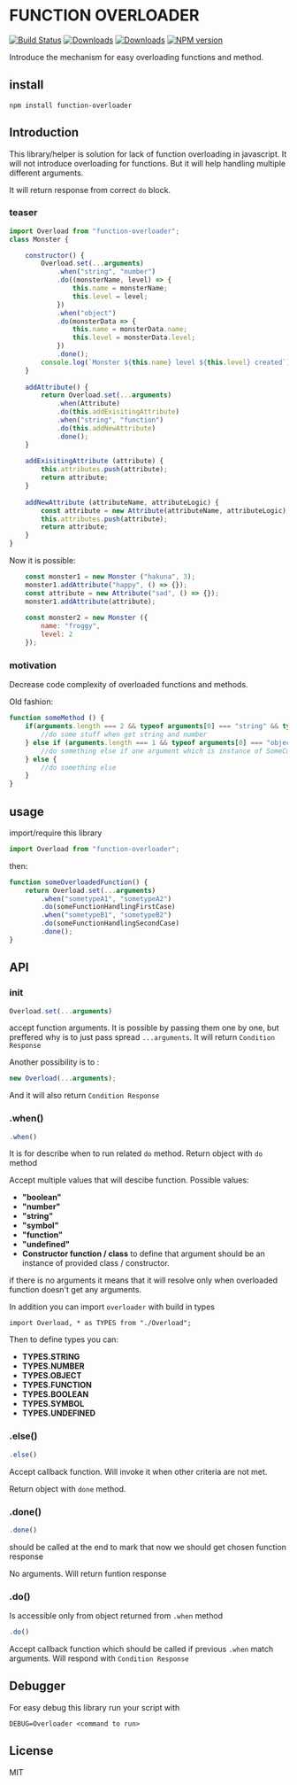 # FUNCTION OVERLOADER
[![Build Status](https://travis-ci.org/uhlryk/function-overloader.svg)](https://travis-ci.org/uhlryk/function-overloader)
[![Downloads](https://img.shields.io/npm/dt/function-overloader.svg)](https://www.npmjs.com/package/function-overloader)
[![Downloads](https://img.shields.io/npm/dm/function-overloader.svg)](https://www.npmjs.com/package/function-overloader)
[![NPM version](https://img.shields.io/npm/v/function-overloader.svg)](https://www.npmjs.com/package/function-overloader)

Introduce the mechanism for easy overloading functions and method.

## install

```
npm install function-overloader
```

## Introduction

This library/helper is solution for lack of function overloading in javascript. It will not introduce overloading for functions. But it will help handling multiple different arguments.

It will return response from correct `do` block.

### teaser

```javascript
import Overload from "function-overloader";
class Monster {

    constructor() {
        Overload.set(...arguments)
            .when("string", "number")
            .do((monsterName, level) => {
                this.name = monsterName;
                this.level = level;
            })
            .when("object")
            .do(monsterData => {
                this.name = monsterData.name;
                this.level = monsterData.level;
            })
            .done();
        console.log(`Monster ${this.name} level ${this.level} created`);
    }
    
    addAttribute() {
        return Overload.set(...arguments)
            .when(Attribute)
            .do(this.addExisitingAttribute)
            .when("string", "function")
            .do(this.addNewAttribute)
            .done();
    }
    
    addExisitingAttribute (attribute) {
        this.attributes.push(attribute);
        return attribute;
    }
    
    addNewAttribute (attributeName, attributeLogic) {
        const attribute = new Attribute(attributeName, attributeLogic);
        this.attributes.push(attribute);
        return attribute;
    }
}

```

Now it is possible:

```javascript
    const monster1 = new Monster ("hakuna", 3);
    monster1.addAttribute("happy", () => {});
    const attribute = new Attribute("sad", () => {});
    monster1.addAttribute(attribute);
    
    const monster2 = new Monster ({
        name: "froggy",
        level: 2
    });
```

### motivation

Decrease code complexity of overloaded functions and methods.

Old fashion:

```javascript
function someMethod () {
    if(arguments.length === 2 && typeof arguments[0] === "string" && typeof arguments[1] === "number") {
        //do some stuff when get string and number
    } else if (arguments.length === 1 && typeof arguments[0] === "object" && arguments[0] instanceof SomeCustomConstructor) {
        //do something else if one argument which is instance of SomeCustomConstructor
    } else {
        //do something else
    }
}

```

## usage

import/require this library

```javascript
import Overload from "function-overloader";
```

then:
 
```javascript
function someOverloadedFunction() {
    return Overload.set(...arguments)
        .when("sometypeA1", "sometypeA2")
        .do(someFunctionHandlingFirstCase)
        .when("sometypeB1", "sometypeB2")
        .do(someFunctionHandlingSecondCase)  
        .done();
}
```

## API

### init
```javascript
Overload.set(...arguments)
```
accept function arguments. It is possible by passing them one by one, but preffered why is to just pass spread `...arguments`.
It will return `Condition Response`

Another possibility is to :
```javascript
new Overload(...arguments);
```
And it will also return `Condition Response`

### .when()

```javascript
.when()
```

It is for describe when to run related `do` method.
Return object with `do` method

Accept multiple values that will descibe function.
Possible values:

 * **"boolean"** 
 * **"number"**
 * **"string"**
 * **"symbol"**
 * **"function"**
 * **"undefined"**
 * **Constructor function / class** to define that argument should be an instance of provided class / constructor.
 
 
if there is no arguments it means that it will resolve only when overloaded function doesn't get any arguments.  

In addition you can import `overloader` with build in types

```
import Overload, * as TYPES from "./Overload";
```

Then to define types you can:

 * **TYPES.STRING**
 * **TYPES.NUMBER**
 * **TYPES.OBJECT**
 * **TYPES.FUNCTION**
 * **TYPES.BOOLEAN**
 * **TYPES.SYMBOL**
 * **TYPES.UNDEFINED**

### .else()

```javascript
.else()
```
Accept callback function. Will invoke it when other criteria are not met.

Return object with `done` method.

### .done()

```javascript
.done()
```
should be called at the end to mark that now we should get chosen function response
 
No arguments. Will return funtion response

### .do()

Is accessible only from object returned from `.when` method

```javascript
.do()
```

Accept callback function which should be called if previous `.when` match arguments.
Will respond with `Condition Response`

## Debugger

For easy debug this library run your script with

```
DEBUG=Overloader <command to run>
```

## License

MIT
